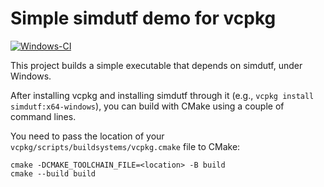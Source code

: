 # Simple simdutf demo for vcpkg
[![Windows-CI](https://github.com/simdutf/simdutf-vcpkg/actions/workflows/ci.yml/badge.svg)](https://github.com/simdutf/simdutf-vcpkg/actions/workflows/ci.yml)

This project builds a simple executable that
depends on simdutf, under Windows. 

After installing vcpkg and installing
simdutf through it (e.g., `vcpkg install simdutf:x64-windows`), you can build with CMake using a couple of command lines.

You need to pass the location of your `vcpkg/scripts/buildsystems/vcpkg.cmake`  file to CMake:

```
cmake -DCMAKE_TOOLCHAIN_FILE=<location> -B build
cmake --build build
```
